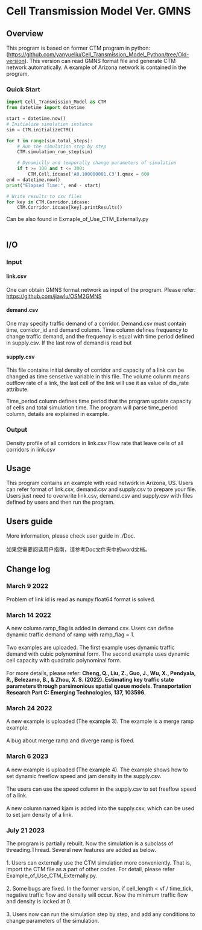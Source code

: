 # Cell Transmission Model Ver. GMNS
## Overview
This program is based on former CTM program in python: (https://github.com/yanyueliu/Cell_Transmission_Model_Python/tree/Old-version). This version can read GMNS format file and generate CTM network automatically. A example of Arizona network is contained in the program.

### Quick Start 
```python
import Cell_Transmission_Model as CTM
from datetime import datetime

start = datetime.now()
# Initialize simulation instance
sim = CTM.initializeCTM()

for t in range(sim.total_steps):
    # Run the simulation step by step
    CTM.simulation_run_step(sim)

    # Dynamiclly and temporally change parameters of simulation
    if t >= 100 and t <= 300:
        CTM.Cell.idcase['A0.100000001.C3'].qmax = 600
end = datetime.now()
print("Elapsed Time:", end - start)

# Write results to csv files
for key in CTM.Corridor.idcase:
    CTM.Corridor.idcase[key].printResults()
```
Can be also found in Exmaple_of_Use_CTM_Externally.py<br></br>
## I/O
### Input
#### link.csv
One can obtain GMNS format network as input of the program. Please refer: https://github.com/jiawlu/OSM2GMNS

#### demand.csv
One may specify traffic demand of a corridor. Demand.csv must contain time, corridor_id and demand column. Time column defines frequency to change traffic demand, and the frequency is equal with time period defined in supply.csv. If the last row of demand is read but 

#### supply.csv
This file contains initial density of corridor and capacity of a link can be changed as time sensetive variable in this file. The volume colunm means outflow rate of a link, the last cell of the link will use it as value of dis_rate attribute. 

Time_period column defines time period that the program update capacity of cells and total simulation time. The program will parse time_period column, details are explained in example.

### Output
Density profile of all corridors in link.csv
Flow rate that leave cells of all corridors in link.csv

## Usage
This program contains an example with road network in Arizona, US. Users can refer format of link.csv, demand.csv and supply.csv to prepare your file.
Users just need to overwrite link.csv, demand.csv and supply.csv with files defined by users and then run the program.

## Users guide
More information, please check user guide in ./Doc. <br></br>
如果您需要阅读用户指南，请参考Doc文件夹中的word文档。

## Change log
### March 9 2022
Problem of link id is read as numpy.float64 format is solved.
### March 14 2022
A new column ramp_flag is added in demand.csv. Users can define dynamic traffic demand of ramp with ramp_flag = 1.<br></br>
Two examples are uploaded. The first example uses dynamic traffic demand with cubic polynominal form. The second example uses dynamic cell capacity with quadratic polynominal form. <br></br>
For more details, please refer: <b>Cheng, Q., Liu, Z., Guo, J., Wu, X., Pendyala, R., Belezamo, B., & Zhou, X. S. (2022). Estimating key traffic state parameters through parsimonious spatial queue models. Transportation Research Part C: Emerging Technologies, 137, 103596.</b>
### March 24 2022
A new example is uploaded (The example 3). The example is a merge ramp example. <br></br>
A bug about merge ramp and diverge ramp is fixed.
### March 6 2023
A new example is uploaded (The example 4). The example shows how to set dynamic freeflow speed and jam density in the supply.csv.<br></br>
The users can use the speed column in the supply.csv to set freeflow speed of a link.<br></br>
A new column named kjam is added into the supply.csv, which can be used to set jam density of a link.

### July 21 2023
The program is partially rebuilt. Now the simulation is a subclass of threading.Thread. Several new features are added as below. <br></br> 1. Users can externally use the CTM simulation more conveniently. That is, import the CTM file as a part of other codes. For detail, please refer Example_of_Use_CTM_Externally.py. <br></br> 2. Some bugs are fixed. In the former version, if cell_length < vf / time_tick, negative traffic flow and density will occur. Now the minimum traffic flow and density is locked at 0. <br></br> 3. Users now can run the simulation step by step, and add any conditions to change parameters of the simulation. 
